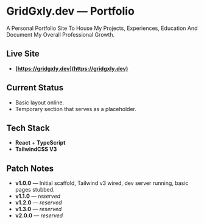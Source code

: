 # GridGxly.dev — Portfolio

A Personal Portfolio Site To House My Projects, Experiences, Education And Document My Overall Professional Growth.

## Live Site

* **[https://gridgxly.dev](https://gridgxly.dev)**

## Current Status

* Basic layout online.
* Temporary section that serves as a placeholder.

## Tech Stack

* **React** + **TypeScript**
* **TailwindCSS V3**

## Patch Notes


* **v1.0.0** — Initial scaffold, Tailwind v3 wired, dev server running, basic pages stubbed.
* **v1.1.0** — *reserved*
* **v1.2.0** — *reserved*
* **v1.3.0** — *reserved*
* **v2.0.0** — *reserved*
